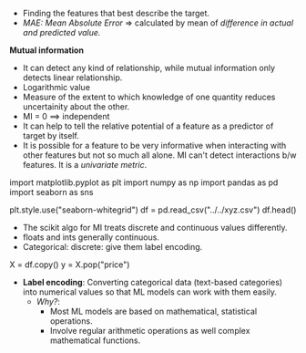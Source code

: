 * Finding the features that best describe the target.
* *MAE: Mean Absolute Error* => calculated by mean of *difference in actual and predicted value.*

**Mutual information**
* It can detect any kind of relationship, while mutual information only detects linear relationship.
* Logarithmic value
* Measure of the extent to which knowledge of one quantity reduces uncertainity about the other.
* MI = 0 ==> independent
* It can help to tell the relative potential of a feature as a predictor of target by itself.
* It is possible for a feature to be very informative when interacting with other features but not so much all alone. MI can't detect interactions b/w features. It is a *univariate metric*.

import matplotlib.pyplot as plt
import numpy as np
import pandas as pd
import seaborn as sns

plt.style.use("seaborn-whitegrid")
df = pd.read_csv("../../xyz.csv")
df.head()

* The scikit algo for MI treats discrete and continuous values differently.
* floats and ints generally continuous.
* Categorical: discrete: give them label encoding.

X = df.copy()
y = X.pop("price")

* **Label encoding**: Converting categorical data (text-based categories) into numerical values so that ML models can work with them easily.
    * *Why?*: 
        * Most ML models are based on mathematical, statistical operations.
        * Involve regular arithmetic operations as well complex mathematical functions.
